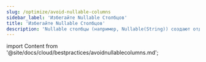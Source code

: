 ```yaml
---
slug: /optimize/avoid-nullable-columns
sidebar_label: 'Избегайте Nullable Столбцов'
title: 'Избегайте Nullable Столбцов'
description: 'Nullable столбцы (например, Nullable(String)) создают отдельный столбец типа UInt8.'
---
```


import Content from '@site/docs/cloud/bestpractices/avoidnullablecolumns.md';

<Content />

